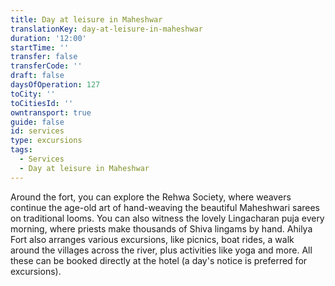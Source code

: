 ```yaml
---
title: Day at leisure in Maheshwar
translationKey: day-at-leisure-in-maheshwar
duration: '12:00'
startTime: ''
transfer: false
transferCode: ''
draft: false
daysOfOperation: 127
toCity: ''
toCitiesId: ''
owntransport: true
guide: false
id: services
type: excursions
tags:
  - Services
  - Day at leisure in Maheshwar
---
```

Around the fort, you can explore the Rehwa Society, where weavers continue the age-old art of hand-weaving the beautiful Maheshwari sarees on traditional looms. You can also witness the lovely Lingacharan puja every morning, where priests make thousands of Shiva lingams by hand. Ahilya Fort also arranges various excursions, like picnics, boat rides, a walk around the villages across the river, plus activities like yoga and more. All these can be booked directly at the hotel (a day's notice is preferred for excursions).